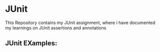 # JUnit
This Repository contains my JUnit assignment, where i have documented my learnings on JUnit assertions and annotations

## JUnit EXamples: